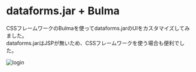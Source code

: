 # dataforms.jar + Bulma
CSSフレームワークのBulmaを使ってdataforms.jarのUIをカスタマイズしてみました。<br/>
dataforms.jarはJSPが無いため、CSSフレームワークを使う場合も便利でした。

![login](https://user-images.githubusercontent.com/60869932/74912842-ca5d4780-5402-11ea-81a4-c5231ad39885.png)
